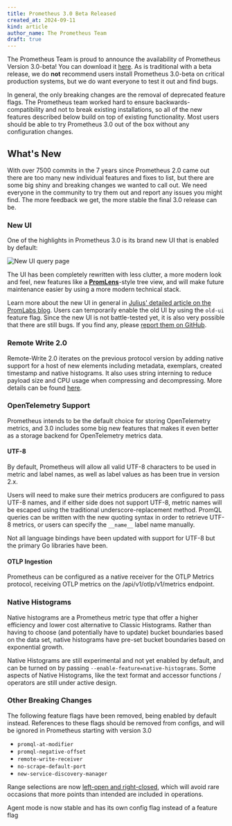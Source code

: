 ```yaml
---
title: Prometheus 3.0 Beta Released
created_at: 2024-09-11
kind: article
author_name: The Prometheus Team
draft: true
---
```


The Prometheus Team is proud to announce the availability of Prometheus Version 3.0-beta!
You can download it [here](https://github.com/prometheus/prometheus/releases/tag/v3.0.0-beta.0).
As is traditional with a beta release, we do **not** recommend users install Prometheus 3.0-beta on critical production systems, but we do want everyone to test it out and find bugs.

In general, the only breaking changes are the removal of deprecated feature flags. The Prometheus team worked hard to ensure backwards-compatibility and not to break existing installations, so all of the new features described below build on top of existing functionality. Most users should be able to try Prometheus 3.0 out of the box without any configuration changes.

<!-- more -->

## What's New

With over 7500 commits in the 7 years since Prometheus 2.0 came out there are too many new individual features and fixes to list, but there are some big shiny and breaking changes we wanted to call out. We need everyone in the community to try them out and report any issues you might find.
The more feedback we get, the more stable the final 3.0 release can be.

### New UI

One of the highlights in Prometheus 3.0 is its brand new UI that is enabled by default:

![New UI query page](/assets/blog/2024-09-11/blog_post_screenshot_tree_view-s.png)

The UI has been completely rewritten with less clutter, a more modern look and feel, new features like a [**PromLens**](https://promlens.com/)-style tree view, and will make future maintenance easier by using a more modern technical stack.

Learn more about the new UI in general in [Julius' detailed article on the PromLabs blog](https://promlabs.com/blog/2024/09/11/a-look-at-the-new-prometheus-3-0-ui/).
Users can temporarily enable the old UI by using the `old-ui` feature flag.
Since the new UI is not battle-tested yet, it is also very possible that there are still bugs. If you find any, please [report them on GitHub](https://github.com/prometheus/prometheus/issues/new?assignees=&labels=&projects=&template=bug_report.yml).

### Remote Write 2.0

Remote-Write 2.0 iterates on the previous protocol version by adding native support for a host of new elements including metadata, exemplars, created timestamp and native histograms. It also uses string interning to reduce payload size and CPU usage when compressing and decompressing. More details can be found [here](https://prometheus.io/docs/specs/remote_write_spec_2_0/).

### OpenTelemetry Support

Prometheus intends to be the default choice for storing OpenTelemetry metrics, and 3.0 includes some big new features that makes it even better as a storage backend for OpenTelemetry metrics data.

#### UTF-8

By default, Prometheus will allow all valid UTF-8 characters to be used in metric and label names, as well as label values as has been true in version 2.x.

Users will need to make sure their metrics producers are configured to pass UTF-8 names, and if either side does not support UTF-8, metric names will be escaped using the traditional underscore-replacement method. PromQL queries can be written with the new quoting syntax in order to retrieve UTF-8 metrics, or users can specify the `__name__`  label name manually.

Not all language bindings have been updated with support for UTF-8 but the primary Go libraries have been.

#### OTLP Ingestion

Prometheus can be configured as a native receiver for the OTLP Metrics protocol, receiving OTLP metrics on the /api/v1/otlp/v1/metrics endpoint.

### Native Histograms
Native histograms are a Prometheus metric type that offer a higher efficiency and lower cost alternative to Classic Histograms. Rather than having to choose (and potentially have to update) bucket boundaries based on the data set, native histograms have pre-set bucket boundaries based on exponential growth.

Native Histograms are still experimental and not yet enabled by default, and can be turned on by passing `--enable-feature=native-histograms`.  Some aspects of Native Histograms, like the text format and accessor functions / operators are still under active design.

### Other Breaking Changes

The following feature flags have been removed, being enabled by default instead. References to these flags should be removed from configs, and will be ignored in Prometheus starting with version 3.0

* `promql-at-modifier`
* `promql-negative-offset`
* `remote-write-receiver`
* `no-scrape-default-port`
* `new-service-discovery-manager`

Range selections are now [left-open and right-closed](https://github.com/prometheus/prometheus/issues/13213), which will avoid rare occasions that more points than intended are included in operations.

Agent mode is now stable and has its own config flag instead of a feature flag
